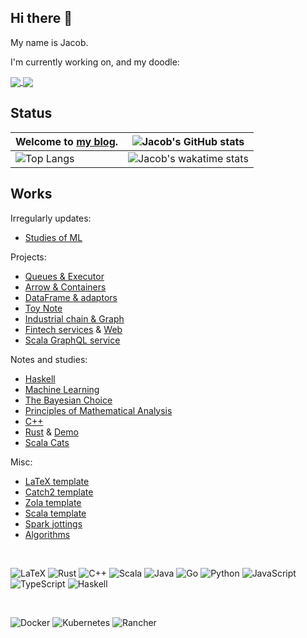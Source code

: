 ## Hi there 👋

My name is Jacob. 

I'm currently working on, and my doodle:

<a href="https://github.com/Jacobbishopxy/poma-notes">
  <img align="center" src="https://github-readme-stats.vercel.app/api/pin/?username=jacobbishopxy&repo=poma-notes&theme=transparent" />
</a>
<a href="https://github.com/Jacobbishopxy/jottings">
  <img align="center" src="https://github-readme-stats.vercel.app/api/pin/?username=jacobbishopxy&repo=jottings&theme=transparent" />
</a>

## Status

| Welcome to [my blog](https://jacobbishopxy.github.io/). | ![Jacob's GitHub stats](https://github-readme-stats.vercel.app/api?username=jacobbishopxy&show_icons=true&theme=transparent&include_all_commits=true) |
| --- | --- |
| ![Top Langs](https://github-readme-stats.vercel.app/api/top-langs/?username=jacobbishopxy&layout=compact&langs_count=10&theme=transparent&exclude_repo=cyberbrick,ezx) | ![Jacob's wakatime stats](https://github-readme-stats.vercel.app/api/wakatime?username=JacobBishop&layout=compact&theme=transparent&langs_count=10) |

## Works

Irregularly updates:

- [Studies of ML](https://github.com/Jacobbishopxy/studies-ml)

Projects:

- [Queues & Executor](https://github.com/Jacobbishopxy/pqx)
- [Arrow & Containers](https://github.com/Jacobbishopxy/fx)
- [DataFrame & adaptors](https://github.com/Jacobbishopxy/fabrix)
- [Toy Note](https://github.com/Jacobbishopxy/toy-note)
- [Industrial chain & Graph](https://github.com/Jacobbishopxy/industrial-io)
- [Fintech services](https://github.com/Jacobbishopxy/ubiquitous-alchemy) & [Web](https://github.com/Jacobbishopxy/cyberbrick)
- [Scala GraphQL service](https://github.com/Jacobbishopxy/scala-graphql)

Notes and studies:

- [Haskell](https://github.com/Jacobbishopxy/studies-haskell)
- [Machine Learning](https://github.com/Jacobbishopxy/studies-ml)
- [The Bayesian Choice](https://github.com/Jacobbishopxy/tbc-notes)
- [Principles of Mathematical Analysis](https://github.com/Jacobbishopxy/poma-notes)
- [C++](https://github.com/Jacobbishopxy/studies-cpp)
- [Rust](https://github.com/Jacobbishopxy/note-rs) & [Demo](https://github.com/Jacobbishopxy/studies-rs)
- [Scala Cats](https://github.com/Jacobbishopxy/herding-cats)

Misc:

- [LaTeX template](https://github.com/Jacobbishopxy/latex-template)
- [Catch2 template](https://github.com/Jacobbishopxy/catch2-template)
- [Zola template](https://github.com/Jacobbishopxy/github-io-zola-template)
- [Scala template](https://github.com/Jacobbishopxy/scala-multi-project-template)
- [Spark jottings](https://github.com/Jacobbishopxy/spark-jottings)
- [Algorithms](https://github.com/Jacobbishopxy/too-many-litchis)

</br>

![LaTeX](https://img.shields.io/badge/latex-%23008080.svg?style=for-the-badge&logo=latex&logoColor=white)
![Rust](https://img.shields.io/badge/rust-%23000000.svg?style=for-the-badge&logo=rust&logoColor=white)
![C++](https://img.shields.io/badge/c++-%2300599C.svg?style=for-the-badge&logo=c%2B%2B&logoColor=white)
![Scala](https://img.shields.io/badge/scala-%23DC322F.svg?style=for-the-badge&logo=scala&logoColor=white)
![Java](https://img.shields.io/badge/java-%23ED8B00.svg?style=for-the-badge&logo=openjdk&logoColor=white)
![Go](https://img.shields.io/badge/go-%2300ADD8.svg?style=for-the-badge&logo=go&logoColor=white)
![Python](https://img.shields.io/badge/python-3670A0?style=for-the-badge&logo=python&logoColor=ffdd54)
![JavaScript](https://img.shields.io/badge/javascript-%23323330.svg?style=for-the-badge&logo=javascript&logoColor=%23F7DF1E)
![TypeScript](https://img.shields.io/badge/typescript-%23007ACC.svg?style=for-the-badge&logo=typescript&logoColor=white)
![Haskell](https://img.shields.io/badge/Haskell-5e5086?style=for-the-badge&logo=haskell&logoColor=white)

</br>  

![Docker](https://img.shields.io/badge/docker-%230db7ed.svg?style=for-the-badge&logo=docker&logoColor=white)
![Kubernetes](https://img.shields.io/badge/kubernetes-%23326ce5.svg?style=for-the-badge&logo=kubernetes&logoColor=white)
![Rancher](https://img.shields.io/badge/rancher-%230075A8.svg?style=for-the-badge&logo=rancher&logoColor=white)



